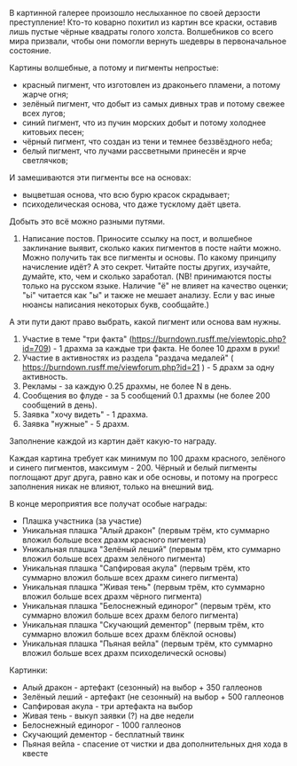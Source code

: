 В картинной галерее произошло неслыханное по своей дерзости преступление! Кто-то коварно похитил из картин все краски, оставив лишь пустые чёрные квадраты голого холста. Волшебников со всего мира призвали, чтобы они помогли вернуть шедевры в первоначальное состояние.

Картины волшебные, а потому и пигменты непростые:
- красный пигмент, что изготовлен из драконьего пламени, а потому жарче огня;
- зелёный пигмент, что добыт из самых дивных трав и потому свежее всех лугов;
- синий пигмент, что из пучин морских добыт и потому холоднее китовьих песен;
- чёрный пигмент, что создан из тени и темнее беззвёздного неба;
- белый пигмент, что лучами рассветными принесён и ярче светлячков;

И замешиваются эти пигменты все на основах:
- выцветшая основа, что всю бурю красок скрадывает;
- психоделическая основа, что даже тусклому даёт цвета.

Добыть это всё можно разными путями.
1. Написание постов. Приносите ссылку на пост, и волшебное заклинание выявит, сколько каких пигментов в посте найти можно. Можно получить так все пигменты и основы. По какому принципу начисление идёт? А это секрет. Читайте посты других, изучайте, думайте, кто, чем и сколько заработал. (NB! принимаются посты только на русском языке. Наличие "ё" не влияет на качество оценки; "ьi" читается как "ы" и также не мешает анализу. Если у вас иные нюансы написания некоторых букв, сообщайте.)

А эти пути дают право выбрать, какой пигмент или основа вам нужны.
1. Участие в теме "три факта" (https://burndown.rusff.me/viewtopic.php?id=709) - 1 драхма за каждые три факта. Не более 10 драхм в руки!
2. Участие в активностях из раздела "раздача медалей" ( https://burndown.rusff.me/viewforum.php?id=21 ) - 5 драхм за одну активность.
3. Рекламы - за каждую 0.25 драхмы, не более N в день.
4. Сообщения во флуде - за 5 сообщений 0.1 драхмы (не более 200 сообщений в день).
5. Заявка "хочу видеть" - 1 драхма.
6. Заявка "нужные" - 5 драхм.

Заполнение каждой из картин даёт какую-то награду.

Каждая картина требует как минимум по 100 драхм красного, зелёного и синего пигментов, максимум - 200. Чёрный и белый пигменты поглощают друг друга, равно как и обе основы, и потому на прогресс заполнения никак не влияют, только на внешний вид.

В конце мероприятия все получат особые награды:
- Плашка участника (за участие)
- Уникальная плашка "Алый дракон" (первым трём, кто суммарно вложил больше всех драхм красного пигмента)
- Уникальная плашка "Зелёный леший" (первым трём, кто суммарно вложил больше всех драхм зелёного пигмента)
- Уникальная плашка "Сапфировая акула" (первым трём, кто суммарно вложил больше всех драхм синего пигмента)
- Уникальная плашка "Живая тень" (первым трём, кто суммарно вложил больше всех драхм чёрного пигмента)
- Уникальная плашка "Белоснежный единорог" (первым трём, кто суммарно вложил больше всех драхм белого пигмента)
- Уникальная плашка "Скучающий дементор" (первым трём, кто суммарно вложил больше всех драхм блёклой основы)
- Уникальная плашка "Пьяная вейла" (первым трём, кто суммарно вложил больше всех драхм психоделическй основы)

Картинки:

- Алый дракон - артефакт (сезонный) на выбор + 350 галлеонов
- Зелёный леший - артефакт (не сезонный) на выбор + 500 галлеонов
- Сапфировая акула - три артефакта на выбор 
- Живая тень - выкуп заявки (?) на две недели
- Белоснежный единорог - 1000 галлеонов
- Скучающий дементор - бесплатный твинк
- Пьяная вейла - спасение от чистки и два дополнительных дня хода в квесте
